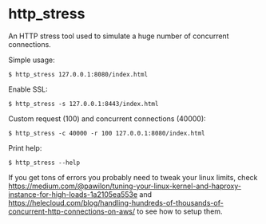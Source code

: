 # http_stress
An HTTP stress tool used to simulate a huge number of concurrent connections.

Simple usage:

```
$ http_stress 127.0.0.1:8080/index.html
```

Enable SSL:

```
$ http_stress -s 127.0.0.1:8443/index.html
```


Custom request (100) and concurrent connections (40000):

```
$ http_stress -c 40000 -r 100 127.0.0.1:8080/index.html
```

Print help:

```
$ http_stress --help
```



If you get tons of errors you probably need to tweak your linux limits, check https://medium.com/@pawilon/tuning-your-linux-kernel-and-haproxy-instance-for-high-loads-1a2105ea553e and https://helecloud.com/blog/handling-hundreds-of-thousands-of-concurrent-http-connections-on-aws/ to see how to setup them.
